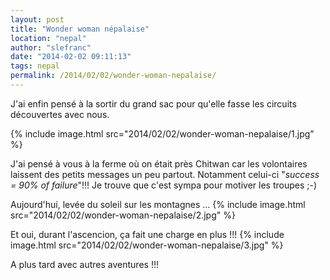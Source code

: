 ```yaml
---
layout: post
title: "Wonder woman népalaise"
location: "nepal"
author: "slefranc"
date: "2014-02-02 09:11:13"
tags: nepal
permalink: /2014/02/02/wonder-woman-nepalaise/
---
```

J'ai enfin pensé à la sortir du grand sac pour qu'elle fasse les circuits découvertes avec nous.

{% include image.html src="2014/02/02/wonder-woman-nepalaise/1.jpg" %}

J'ai pensé à vous à la ferme où on était près Chitwan car les volontaires laissent des petits messages un peu partout. Notamment celui-ci "*success = 90% of failure*"!!! Je trouve que c'est sympa pour motiver les troupes ;-) 

Aujourd'hui, levée du soleil sur les montagnes ...
{% include image.html src="2014/02/02/wonder-woman-nepalaise/2.jpg" %}

Et oui, durant l'ascencion, ça fait une charge en plus !!!
{% include image.html src="2014/02/02/wonder-woman-nepalaise/3.jpg" %}

A plus tard avec autres aventures !!!
